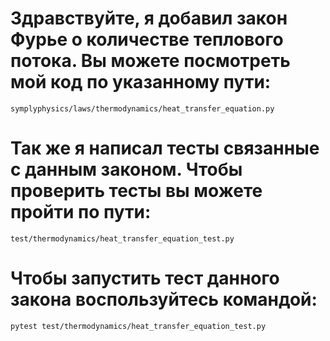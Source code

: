 # Здравствуйте, я добавил закон Фурье о количестве теплового потока. Вы можете посмотреть мой код по указанному пути:

```
symplyphysics/laws/thermodynamics/heat_transfer_equation.py
```


# Так же я написал тесты связанные с данным законом. Чтобы проверить тесты вы можете пройти по пути:

```
test/thermodynamics/heat_transfer_equation_test.py
```

# Чтобы запустить тест данного закона воспользуйтесь командой:

```
pytest test/thermodynamics/heat_transfer_equation_test.py
```